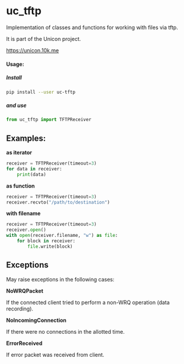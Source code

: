 # uc_tftp  
Implementation of classes and functions for working with files via tftp.  

It is part of the Unicon project.

https://unicon.10k.me

#### Usage:

##### Install
```sh
pip install --user uc-tftp
```
##### and use

```python
from uc_tftp import TFTPReceiver
```

## Examples:  
**as iterator**  

```python
receiver = TFTPReceiver(timeout=3)  
for data in receiver:  
	print(data)  
```

**as function**  

```python
receiver = TFTPReceiver(timeout=3)  
receiver.recvto("/path/to/destination")  
```

**with filename**

```python
receiver = TFTPReceiver(timeout=3)  
receiver.open()  
with open(receiver.filename, "w") as file:  
    for block in receiver:  
        file.write(block)  
```

## Exceptions  
May raise exceptions in the following cases:  

**NoWRQPacket**  

If the connected client tried to perform a non-WRQ operation (data recording).  

**NoIncomingConnection**  

If there were no connections in the allotted time.  

**ErrorReceived**  

If error packet was received from client.  
